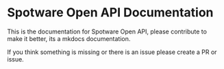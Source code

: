 # Spotware Open API Documentation

This is the documentation for Spotware Open API, please contribute to make it better, its a mkdocs documentation.

If you think something is missing or there is an issue please create a PR or issue.
